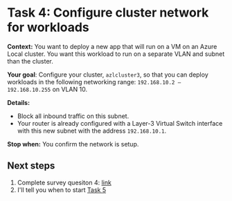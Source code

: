 
# Task 4: Configure cluster network for workloads

**Context:** You want to deploy a new app that will run on a VM on an Azure Local cluster. You want this workload to run on a separate VLAN and subnet than the cluster.

**Your goal**: Configure your cluster,  `azlcluster3`, so that you can deploy workloads in the following networking range: `192.168.10.2 – 192.168.10.255` on VLAN 10.

**Details:**

- Block all inbound traffic on this subnet.
- Your router is already configured with a Layer-3 Virtual Switch interface with this new subnet with the address `192.168.10.1`.

**Stop when:** You confirm the network is setup. 

## Next steps 

1. Complete survey quesiton 4: [link](https://forms.office.com/r/4bBC2WZ5qG)
2. I'll tell you when to start [Task 5](task5.md)
